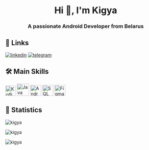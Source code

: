<h1 align="center">Hi 👋, I'm Kigya</h1>
<h3 align="center">A passionate Android Developer from Belarus</h3>

## 🔗 Links
[![linkedin](https://img.shields.io/badge/linkedin-0A66C2?style=for-the-badge&logo=linkedin&logoColor=white)](https://www.linkedin.com/in/kirillborichevskiy/)
[![telegram](https://img.shields.io/badge/telegram-26A5E4?style=for-the-badge&logo=telegram&logoColor=white)](https://t.me/kigya/)

## 🛠 Main Skills
<p align="left" margin=12>
<img src="https://www.svgrepo.com/show/303617/kotlin-1-logo.svg" alt="Kotlin" width=32>
<img src="https://www.svgrepo.com/show/184143/java.svg" alt="Java" width=38>
<img src="https://www.svgrepo.com/show/184140/android.svg" alt="Android" width=34>
<img src="https://www.svgrepo.com/show/374093/sql.svg" alt="SQL" width=34>
<img src="https://www.svgrepo.com/show/354987/figma.svg" alt="Figma" width=34>
</p>

## 🚀 Statistics
<p margin-bottom=32 margin-top=32><img align="center" src="https://github-readme-stats.vercel.app/api/top-langs?username=kigya&show_icons=true&locale=en&layout=compact" alt="kigya" /></p>

<p margin-bottom=32><img align="center" src="https://github-readme-stats.vercel.app/api?username=kigya&show_icons=true&locale=en" alt="kigya" /></p>

<p margin-bottom=32><img align="center" src="https://github-readme-streak-stats.herokuapp.com/?user=kigya&theme=default" alt="kigya" /></p>
